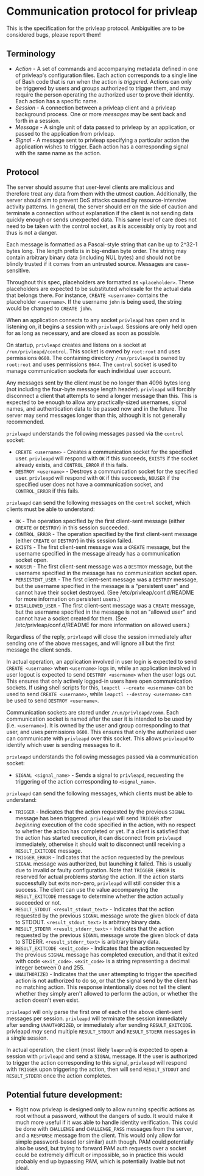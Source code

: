 # Communication protocol for privleap

This is the specification for the privleap protocol. Ambiguities are to be
considered bugs, please report them!

## Terminology

* *Action* - A set of commands and accompanying metadata defined in one of
  privleap's configuration files. Each action corresponds to a single line of
  Bash code that is run when the action is *triggered*. Actions can only be
  triggered by users and groups authorized to trigger them, and may require the
  person operating the authorized user to prove their identity. Each action has
  a specific name.
* *Session* - A connection between a privleap client and a privleap background
  process. One or more *messages* may be sent back and forth in a session.
* *Message* - A single unit of data passed to privleap by an application, or
  passed to the application from privleap.
* *Signal* - A message sent to privleap specifying a particular action the
  application wishes to trigger. Each action has a corresponding signal with
  the same name as the action.

## Protocol

The server should assume that user-level clients are malicious and therefore
treat any data from them with the utmost caution. Additionally, the server
should aim to prevent DoS attacks caused by resource-intensive activity
patterns. In general, the server should err on the side of caution and terminate
a connection without explanation if the client is not sending data quickly
enough or sends unexpected data. This same level of care does not need to be
taken with the control socket, as it is accessibly only by root and thus is not
a danger.

Each message is formatted as a Pascal-style string that can be up to 2^32-1
bytes long. The length prefix is in big-endian byte order. The string may
contain arbitrary binary data (including NUL bytes) and should not be blindly
trusted if it comes from an untrusted source. Messages are case-sensitive.

Throughout this spec, placeholders are formatted as `<placeholder>`. These
placeholders are expected to be substituted wholesale for the actual data that
belongs there. For instance, `CREATE <username>` contains the placeholder
`<username>`. If the username `john` is being used, the string would be
changed to `CREATE john`.

When an application connects to any socket `privleapd` has open and is
listening on, it begins a session with `privleapd`. Sessions are only held
open for as long as necessary, and are closed as soon as possible.

On startup, `privleapd` creates and listens on a socket at
`/run/privleapd/control`. This socket is owned by `root:root` and uses
permissions `0600`. The containing directory `/run/privleapd` is owned by
`root:root` and uses permissions `0644`. The `control` socket is used to
manage communication sockets for each individual user account.

Any messages sent by the client must be no longer than 4096 bytes long (not
including the four-byte message length header). `privleapd` will forcibly
disconnect a client that attempts to send a longer message than this. This is
expected to be enough to allow any practically-sized usernames, signal names,
and authentication data to be passed now and in the future. The server may send
messages longer than this, although it is not generally recommended.

`privleapd` understands the following messages passed via the `control` socket:

* `CREATE <username>` - Creates a communication socket for the specified user.
  `privleapd` will respond with `OK` if this succeeds, `EXISTS` if the socket
  already exists, and `CONTROL_ERROR` if this fails.
* `DESTROY <username>` - Destroys a communication socket for the specified
  user. `privleapd` will respond with `OK` if this succeeds, `NOUSER` if the
  specified user does not have a communication socket, and `CONTROL_ERROR` if
  this fails.

`privleapd` can send the following messages on the `control` socket, which
clients must be able to understand:

* `OK` - The operation specified by the first client-sent message (either
  `CREATE` or `DESTROY`) in this session succeeded.
* `CONTROL_ERROR` - The operation specified by the first client-sent message
  (either `CREATE` or `DESTROY`) in this session failed.
* `EXISTS` - The first client-sent message was a `CREATE` message, but the
  username specified in the message already has a communication socket open.
* `NOUSER` - The first client-sent message was a `DESTROY` message, but the
  username specified in the message has no communication socket open.
* `PERSISTENT_USER` - The first client-sent message was a `DESTROY` 
  message, but the username specified in the message is a "persistent 
  user" and cannot have their socket destroyed. (See
  /etc/privleap/conf.d/README for more information on persistent users.)
* `DISALLOWED_USER` - The first client-sent message was a `CREATE` message,
  but the username specified in the message is not an "allowed user" and 
  cannot have a socket created for them. (See /etc/privleap/conf.d/README 
  for more information on allowed users.)

Regardless of the reply, `privleapd` will close the session immediately after
sending one of the above messages, and will ignore all but the first message
the client sends.

In actual operation, an application involved in user login is expected to send
`CREATE <username>` when `<username>` logs in, while an application involved
in user logout is expected to send `DESTROY <username>` when the user logs
out. This ensures that only actively logged-in users have open communication
sockets. If using shell scripts for this, `leapctl --create <username>` can be
used to send `CREATE <username>`, while `leapctl --destroy <username>` can be
used to send `DESTROY <username>`.

Communication sockets are stored under `/run/privleapd/comm`. Each
communication socket is named after the user it is intended to be used by
(i.e. `<username>`). It is owned by the user and group corresponding to that
user, and uses permissions `0600`. This ensures that only the authorized user
can communicate with `privleapd` over this socket. This allows `privleapd` to
identify which user is sending messages to it.

`privleapd` understands the following messages passed via a communication
socket:

* `SIGNAL <signal_name>` - Sends a signal to `privleapd`, requesting the
  triggering of the action corresponding to `<signal_name>`.

`privleapd` can send the following messages, which clients must be able to
understand:

* `TRIGGER` - Indicates that the action requested by the previous `SIGNAL`
  message has been triggered. `privleapd` will send `TRIGGER` after *beginning*
  execution of the code specified in the action, with no respect to whether the
  action has completed or yet. If a client is satisfied that the action has
  started execution, it can disconnect from `privleapd` immediately, otherwise
  it should wait to disconnect until receiving a `RESULT_EXITCODE` message.
* `TRIGGER_ERROR` - Indicates that the action requested by the previous `SIGNAL`
  message was authorized, but launching it failed. This is usually due to
  invalid or faulty configuration. Note that `TRIGGER_ERROR` is reserved for
  actual problems *starting* the action. If the action starts successfully but
  exits non-zero, `privleapd` will still consider this a success. The client can
  use the value accompanying the `RESULT_EXITCODE` message to determine whether
  the action actually succeeded or not.
* `RESULT_STDOUT <result_stdout_text>` - Indicates that the action requested by
  the previous `SIGNAL` message wrote the given block of data to STDOUT.
  `<result_stdout_text>` is arbitrary binary data.
* `RESULT_STDERR <result_stderr_text>` - Indicates that the action requested by
  the previous `SIGNAL` message wrote the given block of data to STDERR.
  `<result_stderr_text>` is arbitrary binary data.
* `RESULT_EXITCODE <exit_code>` - Indicates that the action requested by the
  previous `SIGNAL` message has completed execution, and that it exited with
  code `<exit_code>`. `<exit_code>` is a string representing a decimal integer
  between 0 and 255.
* `UNAUTHORIZED` - Indicates that the user attempting to trigger the specified
  action is not authorized to do so, or that the signal send by the client has
  no matching action. This response intentionally does not tell the client
  whether they simply aren't allowed to perform the action, or whether the
  action doesn't even exist.

`privleapd` will only parse the first one of each of the above client-sent
messages per session. `privleapd` will terminate the session immediately after
sending `UNAUTHORIZED`, or immediately after sending `RESULT_EXITCODE`.
privleapd *may* send multiple `RESULT_STDOUT` and `RESULT_STDERR` messages in a
single session.

In actual operation, the client (most likely `leaprun`) is expected to open a
session with `privleapd` and send a `SIGNAL` message. If the user is
authorized to trigger the action corresponding to this signal, `privleapd`
will respond with `TRIGGER` upon triggering the action, then will send
`RESULT_STDOUT` and `RESULT_STDERR` once the action completes.

## Potential future development:

* Right now privleap is designed only to allow running specific actions as
  root without a password, without the dangers of sudo. It would make it much
  more useful if it was able to handle identity verification. This could be
  done with `CHALLENGE` and `CHALLENGE_PASS` messages from the server, and
  a `RESPONSE` message from the client. This would only allow for simple
  password-based (or similar) auth though. PAM could potentially also be used,
  but trying to forward PAM auth requests over a socket could be extremely
  difficult or impossible, so in practice this would probably end up bypassing
  PAM, which is potentially livable but not ideal.

